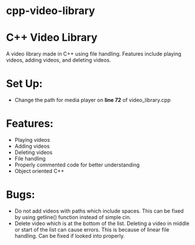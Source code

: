 # cpp-video-library
# C++ Video Library
A video library made in C++ using file handling. Features include playing videos, adding videos, and deleting videos.

# Set Up:
- Change the path for media player on <b>line 72</b> of video_library.cpp

# Features:
- Playing videos
- Adding videos
- Deleting videos
- File handling
- Properly commented code for better understanding
- Object oriented C++

# Bugs:
- Do not add videos with paths which include spaces. This can be fixed by using getline() function instead of simple cin.
- Delete video which is at the bottom of the list. Deleting a video in middle or start of the list can cause errors. This is because of     linear file handling. Can be fixed if looked into properly.
